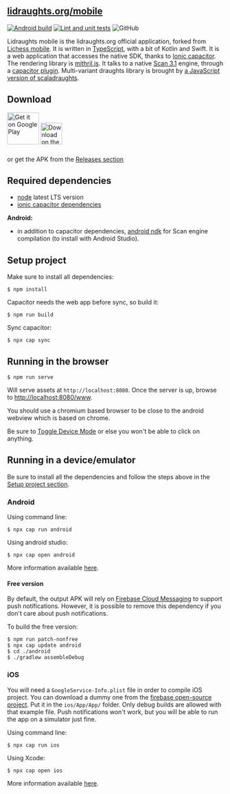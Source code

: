 [lidraughts.org/mobile](https://lidraughts.org/mobile)
--------------------

[![Android build](https://github.com/RoepStoep/lidrobile/actions/workflows/android.yml/badge.svg)](https://github.com/RoepStoep/lidrobile/actions/workflows/android.yml)
[![Lint and unit tests](https://github.com/RoepStoep/lidrobile/actions/workflows/checks.yml/badge.svg)](https://github.com/RoepStoep/lidrobile/actions/workflows/checks.yml)
![GitHub](https://img.shields.io/badge/license-GPL--3.0-orange)

Lidraughts mobile is the lidraughts.org official application, forked from [Lichess mobile](https://github.com/lichess-org/lichobile). It is written
in [TypeScript](http://www.typescriptlang.org/), with a bit of Kotlin and Swift.
It is a web application that accesses the native SDK, thanks to [Ionic capacitor](https://capacitor.ionicframework.com/).
The rendering library is [mithril.js](http://mithril.js.org/).
It talks to a native [Scan 3.1](https://github.com/rhalbersma/scan) engine, through a
[capacitor plugin](https://github.com/RoepStoep/capacitor-scan).
Multi-variant draughts library is brought by [a JavaScript version of scaladraughts](https://github.com/RoepStoep/scaladraughtsjs).

## Download

[<img src="https://play.google.com/intl/en_us/badges/images/generic/en_badge_web_generic.png"
     alt="Get it on Google Play"
     height="74">](https://play.google.com/store/apps/details?id=org.lidraughts.mobileapp)
[<img src="https://upload.wikimedia.org/wikipedia/commons/3/3c/Download_on_the_App_Store_Badge.svg"
     alt="Download on the App Store"
     height="50" style="padding-bottom: 12px">](https://itunes.apple.com/us/app/lidraughts-online-draughts/id1485028698)

or get the APK from the [Releases section](https://github.com/RoepStoep/lidrobile/releases/latest)

## Required dependencies

* [node](http://nodejs.org) latest LTS version
* [ionic capacitor dependencies](https://capacitorjs.com/docs/getting-started/environment-setup)

**Android:**

* in addition to capacitor dependencies, [android ndk](http://developer.android.com/tools/sdk/ndk/index.html) for Scan engine compilation (to install with Android Studio).

## Setup project

Make sure to install all dependencies:

    $ npm install

Capacitor needs the web app before sync, so build it:

    $ npm run build

Sync capacitor:

    $ npx cap sync

## Running in the browser

    $ npm run serve

Will serve assets at `http://localhost:8080`.
Once the server is up, browse to [http://localhost:8080/www](http://localhost:8080/www).

You should use a chromium based browser to be close to the android webview which
is based on chrome.

Be sure to [Toggle Device Mode](https://developers.google.com/web/tools/chrome-devtools/device-mode/)
or else you won't be able to click on anything.

## Running in a device/emulator

Be sure to install all the dependencies and follow the steps above in the [Setup
project section](#setup-project).

### Android

Using command line:

    $ npx cap run android

Using android studio:

    $ npx cap open android

More information available [here](https://capacitorjs.com/docs/android).

#### Free version

By default, the output APK will rely on [Firebase Cloud
Messaging](https://firebase.google.com/docs/cloud-messaging) to support push
notifications. However, it is possible to remove this dependency if you don't
care about push notifications.

To build the free version:

    $ npm run patch-nonfree
    $ npx cap update android
    $ cd ./android
    $ ./gradlew assembleDebug

### iOS

You will need a `GoogleService-Info.plist` file in order to compile iOS project.
You can download a dummy one from the [firebase open-source project](https://raw.githubusercontent.com/firebase/firebase-ios-sdk/master/Firestore/Example/App/GoogleService-Info.plist).
Put it in the `ios/App/App/` folder.
Only debug builds are allowed with that example file. Push notifications
won't work, but you will be able to run the app on a simulator just fine.

Using command line:

    $ npx cap run ios

Using Xcode:

    $ npx cap open ios

More information available [here](https://capacitorjs.com/docs/ios).
